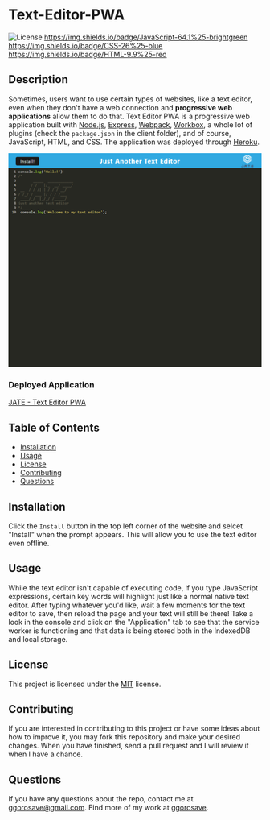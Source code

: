 # Text-Editor-PWA
![License](https://img.shields.io/badge/License-MIT-blue) https://img.shields.io/badge/JavaScript-64.1%25-brightgreen https://img.shields.io/badge/CSS-26%25-blue https://img.shields.io/badge/HTML-9.9%25-red

## Description
Sometimes, users want to use certain types of websites, like a text editor, even when they don't have a web connection and **progressive web applications** allow them to do that. Text Editor PWA is a progressive web application built with [Node.js](https://nodejs.org/en/), [Express](https://www.npmjs.com/package/express), [Webpack](https://webpack.js.org/), [Workbox](https://developer.chrome.com/docs/workbox/), a whole lot of plugins (check the `package.json` in the client folder), and of course, JavaScript, HTML, and CSS. The application was deployed through [Heroku](https://www.heroku.com/).

![Text Editor](./rm-assets/text-editor-pwa.png)

### Deployed Application

[JATE - Text Editor PWA](https://ggorosave-text-editor.herokuapp.com/)

## Table of Contents 

- [Installation](#installation)
- [Usage](#usage)
- [License](#license)
- [Contributing](#contributing)
- [Questions](#questions)

## Installation

Click the `Install` button in the top left corner of the website and selcet "Install" when the prompt appears. This will allow you to use the text editor even offline. 

## Usage

While the text editor isn't capable of executing code, if you type JavaScript expressions, certain key words will highlight just like a normal native text editor. After typing whatever you'd like, wait a few moments for the text editor to save, then reload the page and your text will still be there! Take a look in the console and click on the "Application" tab to see that the service worker is functioning and that data is being stored both in the IndexedDB and local storage.

## License

This project is licensed under the 	[MIT](https://github.com/ggorosave/Text-Editor-PWA/blob/main/LICENSE) license.

## Contributing

If you are interested in contributing to this project or have some ideas about how to improve it, you may fork this repository and make your desired changes. When you have finished, send a pull request and I will review it when I have a chance.


## Questions

If you have any questions about the repo, contact me at [ggorosave@gmail.com](mailto:ggorosave@gmail.com). Find more of my work at [ggorosave](https://https://github.com/ggorosave).

